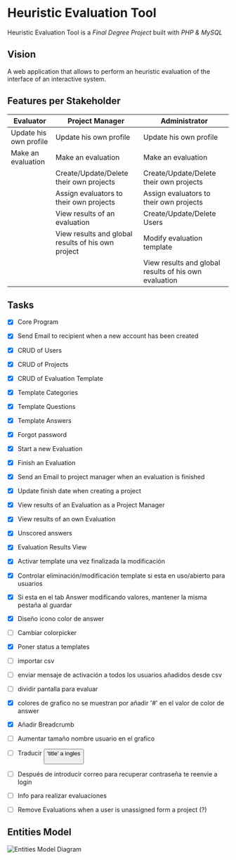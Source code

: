 # Heuristic Evaluation Tool
Heuristic Evaluation Tool is a *Final Degree Project* built with *PHP & MySQL*

## Vision
A web application that allows to perform an heuristic evaluation of the interface of an interactive system.

## Features per Stakeholder

| Evaluator                     | Project Manager                                    | Administrator
| ----------------------------- | -------------------------------------------------- | ----------------------------------------------------- |
| Update his own profile        | Update his own profile                             | Update his own profile                                |
| Make an evaluation            | Make an evaluation                                 | Make an evaluation                                    |
|                               | Create/Update/Delete their own projects            | Create/Update/Delete their own projects               |
|                               | Assign evaluators to their own projects            | Assign evaluators to their own projects               |
|                               | View results of an evaluation                      | Create/Update/Delete Users                            |
|                               | View results and global results of his own project | Modify evaluation template                            |
|                               |                                                    | View results and global results of his own evaluation |
## Tasks
- [x] Core Program
- [x] Send Email to recipient when a new account has been created
- [x] CRUD of Users
- [x] CRUD of Projects
- [x] CRUD of Evaluation Template
- [x] Template Categories
- [x] Template Questions
- [x] Template Answers
- [x] Forgot password
- [x] Start a new Evaluation
- [x] Finish an Evaluation
- [x] Send an Email to project manager when an evaluation is finished
- [x] Update finish date when creating a project
- [x] View results of an Evaluation as a Project Manager
- [x] View results of an own Evaluation
- [x] Unscored answers
- [x] Evaluation Results View
- [x] Activar template una vez finalizada la modificación
- [x] Controlar eliminación/modificación template si esta en uso/abierto para usuarios
- [x] Si esta en el tab Answer modificando valores, mantener la misma pestaña al guardar
- [x] Diseño icono color de answer
- [ ] Cambiar colorpicker
- [x] Poner status a templates
- [ ] importar csv
- [ ] enviar mensaje de activación a todos los usuarios añadidos desde csv
- [ ] dividir pantalla para evaluar
- [x] colores de grafico no se muestran por añadir '#' en el valor de color de answer
- [x] Añadir Breadcrumb
- [ ] Aumentar tamaño nombre usuario en el grafico
- [ ] Traducir <button>'title' a ingles
- [ ] Después de introducir correo para recuperar contraseña te reenvie a login
- [ ] Info para realizar evaluaciones
- [ ] Remove Evaluations when a user is unassigned form a project (?)


## Entities Model
![Entities Model Diagram](http://www.plantuml.com/plantuml/png/hLNVRzis47xNNt5p7s81QQojwpO8Xb7NTRS0QRC5xbwMmg2biys58ZMIYciC-zztf4I9GRrv1UON7U_7z_4-7kbNnZ9jcqea5z38GbKLIWjsZo2uHDYWK0VWMpYgva8ZD8RB7L1QtLZKSE1s3mmqMYuPbDpKWXq9oJnmMJFDAYXh3Y-oBFcgnAq3NB6DmB5a5LwMQ8eK2i6C0US0Pc3ad2EOJc6ykdpszksSVYdCPeHvSEoq8oLAs2eDjUOLqqTuGCUuquWI2YMKzj56yZyQf02J9IrArAPG6drCAhkMZH1XKm5gJL3ZJobCDxDFqybc5k8Tc0zvXjopkII_7183iazjN4BZjgv8JmsMxGomHyQ5qo0d_vJFfXDE6KJ9YeTySNjpUpSBg9Tme3Bick9KsvbUBFhkRIKwLw5Ar-pOIxPOf6GRn9nIR9rF9dGiqXtoLQ6gYLSSpPKhV_PEQKpsl4IeqEvLQTg5iSIixB56an0MIiijTtPxVer1VGcZ3_IvbsFt0Ixzr9WZbLRfA8K_arZMwpSfNBzVBNzStYMzIbe9FE7kvCQAf4fJ-7L-j_XfVlVRjoy_3ZarzN1GkXp2Bxw9mbkkZNKw_KEvOAV2EtI3qc_8TttiCxxFFYQ5QgJLWuyu_mgYT37IPT5Q9CqDDnRK5beFH_CVbU56fJ69ssk__Y6BM6kjViV24klFhHMnTfupfAom_17XzVKguY_Nxeo7f48Zirp9TSaimflvQhcwVhSS2fwA-JABj7PNMlFQLGyPNsSPvGWk7-AYeIryPABnZDJPibz4pGtEC_rHBvr8iSkr5zO3hSMg5imYaQuwCw8ChZE4JelJNGNuTS4ixbGxB9qPyNGkZkSx2uXVGawNotJA_jAP4NbmdUSEJNm9DvFcuD-EkJSYtjRnVtJi1eDczFR3wvjbujx7HlVnx_ocBa2ZQ6TdpskJ-65u_Xp2zSxzszO-kiRmdSJoNbe5IcB86ILXgAZEruUYiVzNT6yRxDoj8PVTCmbPUYyB-XRUwR6KXaffX0xAZC9EWYU0tijeAs0LlEzhhaR9S5cUbaONvpC09NlQ621qSwAwT2MRewzqAKyKw4yb7nwYKvGXRvG4AwuUHYeVBY3icNcYLj5VZu0ILyPmOT8X7-xPPt0XoPpSKnZPVzrHcq80hr2MJIMIlm40)
